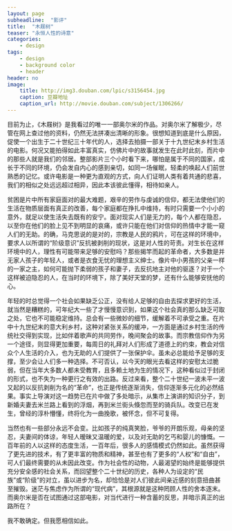 ```yaml
---
layout: page
subheadline:  "影评"
title:  "木屐树"
teaser: "永恒人性的诗意"
categories:
    - design
tags:
    - design
    - background color
    - header
header: no
image:
    title: http://img3.douban.com/lpic/s3156454.jpg
    caption: 豆瓣地址
    caption_url: http://movie.douban.com/subject/1306266/
---
```

目前为止，《木屐树》是我看过的唯一一部奥尔米的作品。对奥尔米了解极少，尽管在网上查过他的资料，仍然无法拼凑出清晰的形象。很想知道到底是什么原因，促使一个出生于二十世纪三十年代的人，选择去拍摄一部关于十九世纪末乡村生活的电影。何况又能拍得如此丰富真实，仿佛片中的故事就发生在此时此刻，而片中的那些人就是我们的邻居。整部影片三个小时看下来，哪怕是属于不同的国家，成长于不同的环境，仍会发自内心的感到亲切，如同一场催眠，轻柔的唤起人们前世熟悉的记忆。或许电影是一种更为直观的方式，向人们证明人类有着共通的悲喜，我们的相似之处远远超过相异，因此本该彼此懂得，相待如亲人。
   
贫困是片中所有家庭面对的最大难题，艰辛的劳作与虔诚的信仰，都无法使他们的生活在物质层面有真正的改善，每个家庭都在挣扎中维持，有时只需要一个小小的意外，就足以使生活失去既有的安宁。面对现实人们是无力的，每个人都在隐忍，以至你在他们的脸上见不到明显的哀痛，或许只能在他们对信仰的热情中才能一窥人们的无助。的确，马克思说的是对的，宗教是人民的鸦片，可在这样的环境中，要求人以所谓的“阶级意识”反抗被剥削的现状，这是对人性的苛责。对生长在这样环境中的人，理性有可能带来足够的安慰吗？那些揭竿而起的革命者，大多数是并无家人孩子的年轻人，或者是衣食无忧的理想主义绅士。像片中小男孩的父亲一样的一家之主，如何可能抛下柔弱的孩子和妻子，去反抗地主对他的驱逐？对于一个这样被迫隐忍的人，在当时的环境下，除了美好天堂的梦，还有什么能够安抚他的心。
    
年轻的时总觉得一个社会如果缺乏公正，没有给人足够的自由去探求更好的生活，就当然是糟糕的，可年纪大一些了才慢慢意识到，如果这个社会真的那么缺乏可取之处，它也不可能稳定维持。总会有一些微妙的细节，缓解着不可承受之重。在片中十九世纪末的意大利乡村，这种对紧张关系的缓冲，一方面是通过乡村生活的传统社交得到实现，比如伴着歌声的共同劳作，晚间聚会的故事。而宗教信仰作为另一个途径，则显得更加重要，每周日的礼拜对人们形成了道德上的约束，教会对信众个人生活的介入，也为无助的人们提供了一张保护伞。虽未必总能给予足够的支撑，至少会让人们多一种选择。不可否认，以今天的眼光去看这样的安慰太过脆弱，但在当年大多数人都未受教育，且多赖土地为生的情况下，这种看似过于封闭的形式，也不失为一种更行之有效的出路。反过来看，整个二十世纪一波未平一波又起的以反抗剥削为名的“革命”，也正是传统逐渐消失，信仰逐渐多元化的必然结果。事实上导演对这一趋势已在片中做了多处暗示，从集市上演讲的知识分子，到新婚夫妻去米兰路上看到的浮烟，再到米兰街头倏忽而至的骑兵队。改变已在发生，曾经的淳朴懵懂，终将化为一曲挽歌，被怀念，但不可复得。

当然也有一些部分永远不会变。比如孩子的纯真笑脸，爷爷的开朗乐观，母亲的坚忍，夫妻间的体谅，年轻人暧昧又温暖的爱，以及对无助的乞丐和婴儿的慷慨。一百年前的人以这样的态度生活，一百年后，很多人的感情模式仍然如此。虽然获得了更先进的技术，有了更丰富的物质和精神，甚至也有了更多的“人权”和“自由”，可人们最终需要的从未因此改变。作为社会性的动物，人最渴望的始终是能够提供充分安全感的社会关系，而回望整个二十世纪的历史，各种人为设定的“民族”或“阶级”的对立，虽以进步为名，却恰恰是对人们彼此间亲近感的刻意扭曲甚至摧毁。迷茫与焦虑作为所谓的“现代病”，其根源就是这种罔顾人性的舍本逐末。而奥尔米是否在试图通过这部电影，对当代进行一种含蓄的反思，并暗示真正的出路所在？

我不敢确定。但我愿相信如此。